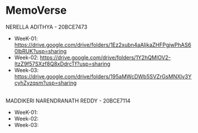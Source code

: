 # MemoVerse

NERELLA ADITHYA - 20BCE7473</br>
* WeeK-01: https://drive.google.com/drive/folders/1Ez2xubn4aAIjkaZHFPgjwPhAS60lbRUK?usp=sharing </br>
* Week-02: https://drive.google.com/drive/folders/1Y2hQMlOV2-ItzZ9f57SXzf8Q8xDdrcTf?usp=sharing </br>
* Week-03: https://drive.google.com/drive/folders/195aMWcDWb5SVZrGsMNXlv3YcyhZyzqsm?usp=sharing </br></br>

MADDIKERI NARENDRANATH REDDY - 20BCE7114</br>
* WeeK-01:  </br>
* Week-02:  </br>
* Week-03:  </br></br>
